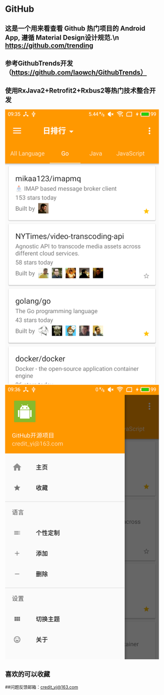 # GitHub
## 这是一个用来看查看 Github 热门项目的 Android App, 遵循 Material Design设计规范.\n https://github.com/trending
## 参考GithubTrends开发（https://github.com/laowch/GithubTrends）
## 使用RxJava2+Retrofit2+Rxbus2等热门技术整合开发

 ![image](https://github.com/credit03/GitHub/blob/master/screenshot/1.png)
 ![image](https://github.com/credit03/GitHub/blob/master/screenshot/2.png)
 
 ## 喜欢的可以收藏
 
 ##问题反馈邮箱：credit_yi@163.com
